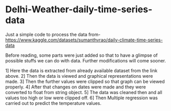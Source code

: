 # Delhi-Weather-daily-time-series-data

Just a simple code to process the data from- https://www.kaggle.com/datasets/sumanthvrao/daily-climate-time-series-data

Before reading, some parts were just added so that to have a glimpse of possible stuffs we can do with data.
Further modifications will come sooner.

1] Here the data is extracted from already available dataset from the link above.
2] Then the data is viewed and graphical representations were made.
3] Then the further values were clipped so that graph can be viewed properly.
4] After that changes on dates were made and they were converted to float from string object.
5] The data was cleaned then and all values too high or low were clipped off.
6] Then Multiple regression was carried out to predict the temperature values.
